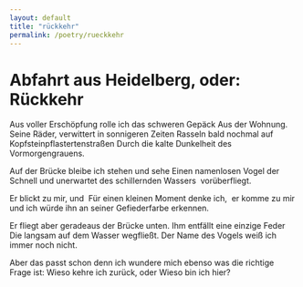 ```yaml
---
layout: default
title: "rückkehr"
permalink: /poetry/rueckkehr
---
```


# Abfahrt aus Heidelberg, oder: Rückkehr

Aus voller Erschöpfung rolle ich das schweren Gepäck
Aus der Wohnung.
Seine Räder, verwittert in sonnigeren Zeiten
Rasseln bald nochmal auf Kopfsteinpflastertenstraßen
Durch die kalte Dunkelheit des Vormorgengrauens.

Auf der Brücke bleibe ich stehen und sehe
Einen namenlosen Vogel der
Schnell und unerwartet des schillernden Wassers 
vorüberfliegt.

Er blickt zu mir, und 
Für einen kleinen Moment denke ich, 
er komme zu mir und ich würde ihn an seiner
Gefiederfarbe erkennen.

Er fliegt aber geradeaus der Brücke unten.
Ihm entfällt eine einzige Feder
Die langsam auf dem Wasser wegfließt.
Der Name des Vogels weiß ich immer noch nicht.

Aber das passt schon
denn ich wundere mich ebenso
was die richtige Frage ist:
Wieso kehre ich zurück, oder
Wieso bin ich hier?
